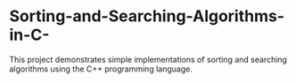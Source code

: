 # Sorting-and-Searching-Algorithms-in-C-
This project demonstrates simple implementations of sorting and searching algorithms using the C++ programming language.
